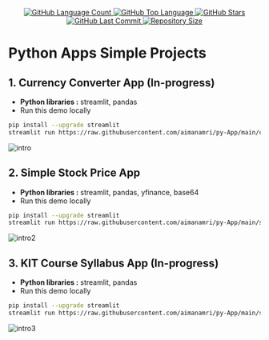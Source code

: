 <p align="center">
  <a href="https://github.com/aimanamri/streamlit-app">
    <img alt="GitHub Language Count" src="https://img.shields.io/github/languages/count/aimanamri/streamlit-app">
  </a>

  <a href="https://github.com/aimanamri/streamlit-app">
    <img alt="GitHub Top Language" src="https://img.shields.io/github/languages/top/aimanamri/streamlit-app">
  </a>
  
  <a href="https://github.com/aimanamri/streamlit-app/stargazers">
    <img alt="GitHub Stars" src="https://img.shields.io/github/stars/aimanamri/streamlit-app?style=social">
  </a>

  <a href="https://github.com/aimanamri/streamlit-app/commits/main">
    <img alt="GitHub Last Commit" src="https://img.shields.io/github/last-commit/aimanamri/streamlit-app">
  </a>

  <a href="https://github.com/aimanamri/streamlit-app">
    <img alt="Repository Size" src="https://img.shields.io/github/repo-size/aimanamri/streamlit-app">
  </a>
</p>

# Python Apps Simple Projects

## 1. Currency Converter App  (In-progress) 
- **Python libraries :** streamlit, pandas 
- Run this demo locally
```bash
pip install --upgrade streamlit
streamlit run https://raw.githubusercontent.com/aimanamri/py-App/main/currencyconverterapp.py
```
![intro](https://github.com/aimanamri/streamlit-app/blob/main/images/intro.gif)
<br>
## 2. Simple Stock Price App
- **Python libraries :** streamlit, pandas, yfinance, base64 
- Run this demo locally
```bash
pip install --upgrade streamlit
streamlit run https://raw.githubusercontent.com/aimanamri/py-App/main/stockprice.py
```
![intro2](https://github.com/aimanamri/streamlit-app/blob/main/images/intro2.gif)
## 3. KIT Course Syllabus App  (In-progress) 
- **Python libraries :** streamlit, pandas
- Run this demo locally
```bash
pip install --upgrade streamlit
streamlit run https://raw.githubusercontent.com/aimanamri/py-App/main/syllabusapp.py
```
![intro3](https://github.com/aimanamri/streamlit-app/blob/main/images/intro3.gif)
